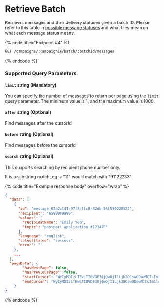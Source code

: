 # Retrieve Batch

Retrieves messages and their delivery statuses given a batch ID. Please refer to this table in [possible message statuses](the-message-object.md#lateststatus-string) and what they mean on what each message status means.

{% code title="Endpoint #4" %}
```sh
GET /campaigns/:campaignId/batch/:batchId/messages
```
{% endcode %}

### Supported Query Parameters

#### `limit` string (Mandatory)

You can specify the number of messages to return per page using the `limit` query parameter. The minimum value is 1, and the maximum value is 1000.

#### `after` string (Optional)

Find messages after the cursorId

#### `before` string (Optional)

Find messages before the cursorId

#### `search` string (Optional)

This supports searching by recipient phone number only.

It is a substring match, eg. a "11" would match with "91122233"

{% code title="Example response body" overflow="wrap" %}
```json
{
  "data": [
    {
      "id": "message_62a2a141-97f8-4fc8-82db-36f539228322",
      "recipient": "6599999999",
      "values": {
        "recipientName": "Emily Yeo",
        "topic": "passport application #12345F"
      },
      "language": "english",
      "latestStatus": "success",
      "error": ""
    },
    ...
  ],
  "pageData": {
		"hasNextPage": false,
		"hasPreviousPage": false,
		"startCursor": "WyIyMDIzLTEwLTI0VDE3OjQwOjI1Ljk2OCswODowMCIsIm1lc3NhZ2VfM2E1MWI1ODctMzQ5OS00YTBmLTlkNGUtZTRlOWYzNWZkNmMxIl0=",
		"endCursor": "WyIyMDIzLTEwLTI0VDE3OjQwOjI1Ljk2OCswODowMCIsIm1lc3NhZ2VfM2E1MWI1ODctMzQ5OS00YTBmLTlkNGUtZTRlOWYzNWZkNmMxIl0="
	}
}
```
{% endcode %}
